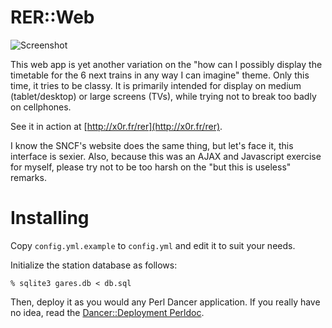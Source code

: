 # RER::Web

![Screenshot](http://van-der.iiens.net/blogstuff/rer-web.png)

This web app is yet another variation on the "how can I possibly display the
timetable for the 6 next trains in any way I can imagine" theme.  Only this
time, it tries to be classy.  It is primarily intended for display on medium
(tablet/desktop) or large screens (TVs), while trying not to break too badly on
cellphones.

See it in action at [http://x0r.fr/rer](http://x0r.fr/rer).

I know the SNCF's website does the same thing, but let's face it, this
interface is sexier.  Also, because this was an AJAX and Javascript exercise
for myself, please try not to be too harsh on the "but this is useless"
remarks.

# Installing

Copy `config.yml.example` to `config.yml` and edit it to suit your needs.

Initialize the station database as follows:

	% sqlite3 gares.db < db.sql

Then, deploy it as you would any Perl Dancer application.  If you really
have no idea, read the [Dancer::Deployment Perldoc](https://metacpan.org/module/Dancer::Deployment).
